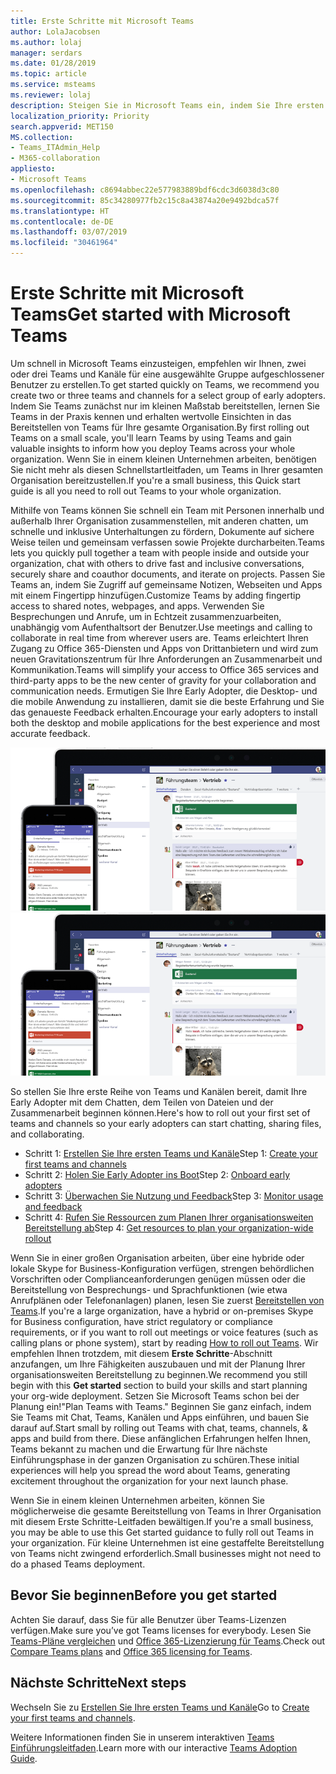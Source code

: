 ```yaml
---
title: Erste Schritte mit Microsoft Teams
author: LolaJacobsen
ms.author: lolaj
manager: serdars
ms.date: 01/28/2019
ms.topic: article
ms.service: msteams
ms.reviewer: lolaj
description: Steigen Sie in Microsoft Teams ein, indem Sie Ihre ersten Teams und Kanäle bereitstellen, damit Sie Erfahrung in Teams aufbauen, bevor Sie es auf breiter Basis in der Organisation einführen.
localization_priority: Priority
search.appverid: MET150
MS.collection:
- Teams_ITAdmin_Help
- M365-collaboration
appliesto:
- Microsoft Teams
ms.openlocfilehash: c8694abbec22e577983889bdf6cdc3d6038d3c80
ms.sourcegitcommit: 85c34280977fb2c15c8a43874a20e9492bdca57f
ms.translationtype: HT
ms.contentlocale: de-DE
ms.lasthandoff: 03/07/2019
ms.locfileid: "30461964"
---
```

# <a name="get-started-with-microsoft-teams"></a><span data-ttu-id="e2c7d-103">Erste Schritte mit Microsoft Teams</span><span class="sxs-lookup"><span data-stu-id="e2c7d-103">Get started with Microsoft Teams</span></span>

<span data-ttu-id="e2c7d-104">Um schnell in Microsoft Teams einzusteigen, empfehlen wir Ihnen, zwei oder drei Teams und Kanäle für eine ausgewählte Gruppe aufgeschlossener Benutzer zu erstellen.</span><span class="sxs-lookup"><span data-stu-id="e2c7d-104">To get started quickly on Teams, we recommend you create two or three teams and channels for a select group of early adopters.</span></span> <span data-ttu-id="e2c7d-105">Indem Sie Teams zunächst nur im kleinen Maßstab bereitstellen, lernen Sie Teams in der Praxis kennen und erhalten wertvolle Einsichten in das Bereitstellen von Teams für Ihre gesamte Organisation.</span><span class="sxs-lookup"><span data-stu-id="e2c7d-105">By first rolling out Teams on a small scale, you'll learn Teams by using Teams and gain valuable insights to inform how you deploy Teams across your whole organization.</span></span> <span data-ttu-id="e2c7d-106">Wenn Sie in einem kleinen Unternehmen arbeiten, benötigen Sie nicht mehr als diesen Schnellstartleitfaden, um Teams in Ihrer gesamten Organisation bereitzustellen.</span><span class="sxs-lookup"><span data-stu-id="e2c7d-106">If you're a small business, this Quick start guide is all you need to roll out Teams to your whole organization.</span></span>


<span data-ttu-id="e2c7d-107">Mithilfe von Teams können Sie schnell ein Team mit Personen innerhalb und außerhalb Ihrer Organisation zusammenstellen, mit anderen chatten, um schnelle und inklusive Unterhaltungen zu fördern, Dokumente auf sichere Weise teilen und gemeinsam verfassen sowie Projekte durcharbeiten.</span><span class="sxs-lookup"><span data-stu-id="e2c7d-107">Teams lets you quickly pull together a team with people inside and outside your organization, chat with others to drive fast and inclusive conversations, securely share and coauthor documents, and iterate on projects.</span></span> <span data-ttu-id="e2c7d-108">Passen Sie Teams an, indem Sie Zugriff auf gemeinsame Notizen, Webseiten und Apps mit einem Fingertipp hinzufügen.</span><span class="sxs-lookup"><span data-stu-id="e2c7d-108">Customize Teams by adding fingertip access to shared notes, webpages, and apps.</span></span> <span data-ttu-id="e2c7d-109">Verwenden Sie Besprechungen und Anrufe, um in Echtzeit zusammenzuarbeiten, unabhängig vom Aufenthaltsort der Benutzer.</span><span class="sxs-lookup"><span data-stu-id="e2c7d-109">Use meetings and calling to collaborate in real time from wherever users are.</span></span> <span data-ttu-id="e2c7d-110">Teams erleichtert Ihren Zugang zu Office 365-Diensten und Apps von Drittanbietern und wird zum neuen Gravitationszentrum für Ihre Anforderungen an Zusammenarbeit und Kommunikation.</span><span class="sxs-lookup"><span data-stu-id="e2c7d-110">Teams will simplify your access to Office 365 services and  third-party apps to be the new center of gravity for your collaboration and communication needs.</span></span> <span data-ttu-id="e2c7d-111">Ermutigen Sie Ihre Early Adopter, die Desktop- und die mobile Anwendung zu installieren, damit sie die beste Erfahrung und Sie das genaueste Feedback erhalten.</span><span class="sxs-lookup"><span data-stu-id="e2c7d-111">Encourage your early adopters to install both the desktop and mobile applications for the best experience and most accurate feedback.</span></span>

<span data-ttu-id="e2c7d-112">![Erste Schritte mit Teams](media/get-started-microsoft-teams.png "Screenshot der Benutzeroberfläche des Teams-Desktopclients und des mobilen Clients" )</span><span class="sxs-lookup"><span data-stu-id="e2c7d-112">![Get started with Teams](media/get-started-microsoft-teams.png "Screen shot showing the Teams desktop client and mobile client user interface" )</span></span> 

<span data-ttu-id="e2c7d-113">So stellen Sie Ihre erste Reihe von Teams und Kanälen bereit, damit Ihre Early Adopter mit dem Chatten, dem Teilen von Dateien und der Zusammenarbeit beginnen können.</span><span class="sxs-lookup"><span data-stu-id="e2c7d-113">Here's how to roll out your first set of teams and channels so your early adopters can start chatting, sharing files, and collaborating.</span></span>

- <span data-ttu-id="e2c7d-114">Schritt 1: [Erstellen Sie Ihre ersten Teams und Kanäle](get-started-with-teams-create-your-first-teams-and-channels.md)</span><span class="sxs-lookup"><span data-stu-id="e2c7d-114">Step 1: [Create your first teams and channels](get-started-with-teams-create-your-first-teams-and-channels.md)</span></span>
- <span data-ttu-id="e2c7d-115">Schritt 2: [Holen Sie Early Adopter ins Boot](get-started-with-teams-onboard-early-adopters.md)</span><span class="sxs-lookup"><span data-stu-id="e2c7d-115">Step 2: [Onboard early adopters](get-started-with-teams-onboard-early-adopters.md)</span></span>
- <span data-ttu-id="e2c7d-116">Schritt 3: [Überwachen Sie Nutzung und Feedback](get-started-with-teams-monitor-usage-and-feedback.md)</span><span class="sxs-lookup"><span data-stu-id="e2c7d-116">Step 3: [Monitor usage and feedback](get-started-with-teams-monitor-usage-and-feedback.md)</span></span>
- <span data-ttu-id="e2c7d-117">Schritt 4: [Rufen Sie Ressourcen zum Planen Ihrer organisationsweiten Bereitstellung ab](get-started-with-teams-resources-for-org-wide-rollout.md)</span><span class="sxs-lookup"><span data-stu-id="e2c7d-117">Step 4: [Get resources to plan your organization-wide rollout](get-started-with-teams-resources-for-org-wide-rollout.md)</span></span>

<span data-ttu-id="e2c7d-118">Wenn Sie in einer großen Organisation arbeiten, über eine hybride oder lokale Skype for Business-Konfiguration verfügen, strengen behördlichen Vorschriften oder Complianceanforderungen genügen müssen oder die Bereitstellung von Besprechungs- und Sprachfunktionen (wie etwa Anrufplänen oder Telefonanlagen) planen, lesen Sie zuerst [Bereitstellen von Teams](how-to-roll-out-teams.md).</span><span class="sxs-lookup"><span data-stu-id="e2c7d-118">If you're a large organization, have a hybrid or on-premises Skype for Business configuration, have strict regulatory or compliance requirements, or if you want to roll out meetings or voice features (such as calling plans or phone system), start by reading [How to roll out Teams](how-to-roll-out-teams.md).</span></span> <span data-ttu-id="e2c7d-119">Wir empfehlen Ihnen trotzdem, mit diesem **Erste Schritte**-Abschnitt anzufangen, um Ihre Fähigkeiten auszubauen und mit der Planung Ihrer organisationsweiten Bereitstellung zu beginnen.</span><span class="sxs-lookup"><span data-stu-id="e2c7d-119">We recommend you still begin with this **Get started** section to build your skills and start planning your org-wide deployment.</span></span> <span data-ttu-id="e2c7d-120">Setzen Sie Microsoft Teams schon bei der Planung ein!</span><span class="sxs-lookup"><span data-stu-id="e2c7d-120">"Plan Teams with Teams."</span></span> <span data-ttu-id="e2c7d-121">Beginnen Sie ganz einfach, indem Sie Teams mit Chat, Teams, Kanälen und Apps einführen, und bauen Sie darauf auf.</span><span class="sxs-lookup"><span data-stu-id="e2c7d-121">Start small by rolling out Teams with chat, teams, channels, & apps and build from there.</span></span> <span data-ttu-id="e2c7d-122">Diese anfänglichen Erfahrungen helfen Ihnen, Teams bekannt zu machen und die Erwartung für Ihre nächste Einführungsphase in der ganzen Organisation zu schüren.</span><span class="sxs-lookup"><span data-stu-id="e2c7d-122">These initial experiences will help you spread the word about Teams, generating excitement throughout the organization for your next launch phase.</span></span> 

<span data-ttu-id="e2c7d-123">Wenn Sie in einem kleinen Unternehmen arbeiten, können Sie möglicherweise die gesamte Bereitstellung von Teams in Ihrer Organisation mit diesem Erste Schritte-Leitfaden bewältigen.</span><span class="sxs-lookup"><span data-stu-id="e2c7d-123">If you're a small business, you may be able to use this Get started guidance to fully roll out Teams in your organization.</span></span> <span data-ttu-id="e2c7d-124">Für kleine Unternehmen ist eine gestaffelte Bereitstellung von Teams nicht zwingend erforderlich.</span><span class="sxs-lookup"><span data-stu-id="e2c7d-124">Small businesses might not need to do a phased Teams deployment.</span></span>

## <a name="before-you-get-started"></a><span data-ttu-id="e2c7d-125">Bevor Sie beginnen</span><span class="sxs-lookup"><span data-stu-id="e2c7d-125">Before you get started</span></span>

<span data-ttu-id="e2c7d-126">Achten Sie darauf, dass Sie für alle Benutzer über Teams-Lizenzen verfügen.</span><span class="sxs-lookup"><span data-stu-id="e2c7d-126">Make sure you’ve got Teams licenses for everybody.</span></span> <span data-ttu-id="e2c7d-127">Lesen Sie [Teams-Pläne vergleichen](https://products.office.com/microsoft-teams/free) und [Office 365-Lizenzierung für Teams](office-365-licensing.md).</span><span class="sxs-lookup"><span data-stu-id="e2c7d-127">Check out [Compare Teams plans](https://products.office.com/microsoft-teams/free) and [Office 365 licensing for Teams](office-365-licensing.md).</span></span> 

## <a name="next-steps"></a><span data-ttu-id="e2c7d-128">Nächste Schritte</span><span class="sxs-lookup"><span data-stu-id="e2c7d-128">Next steps</span></span>
<span data-ttu-id="e2c7d-129">Wechseln Sie zu [Erstellen Sie Ihre ersten Teams und Kanäle](get-started-with-teams-create-your-first-teams-and-channels.md)</span><span class="sxs-lookup"><span data-stu-id="e2c7d-129">Go to [Create your first teams and channels](get-started-with-teams-create-your-first-teams-and-channels.md).</span></span>

<span data-ttu-id="e2c7d-130">Weitere Informationen finden Sie in unserem interaktiven [Teams Einführungsleitfaden](https://aka.ms/teamstoolkit).</span><span class="sxs-lookup"><span data-stu-id="e2c7d-130">Learn more with our interactive [Teams Adoption Guide](https://aka.ms/teamstoolkit).</span></span>